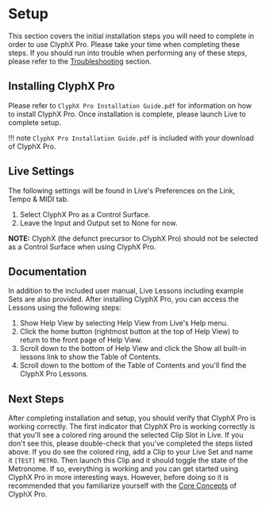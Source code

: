 # Setup

This section covers the initial installation steps you will need to complete in order to use ClyphX Pro.
Please take your time when completing these steps. If you should run into trouble when performing
any of these steps, please refer to the [Troubleshooting](/troubleshooting) section.

## Installing ClyphX Pro

Please refer to `ClyphX Pro Installation Guide.pdf` for information on how to install ClyphX Pro. Once
installation is complete, please launch Live to complete setup.

!!! note
    `ClyphX Pro Installation Guide.pdf` is included with your download of ClyphX Pro.

## Live Settings

The following settings will be found in Live's Preferences on the Link, Tempo & MIDI tab.

1. Select ClyphX Pro as a Control Surface.
2. Leave the Input and Output set to None for now.

**NOTE:** ClyphX (the defunct precursor to ClyphX Pro) should not be selected as a Control Surface when using ClyphX Pro.

## Documentation

In addition to the included user manual, Live Lessons including example Sets are also provided. After installing
ClyphX Pro, you can access the Lessons using the following steps:

1. Show Help View by selecting Help View from Live's Help menu.
2. Click the home button (rightmost button at the top of Help View) to return to the front page of Help View.
3. Scroll down to the bottom of Help View and click the Show all built-in lessons link to show the Table of Contents.
4. Scroll down to the bottom of the Table of Contents and you'll find the ClyphX Pro Lessons.

## Next Steps

After completing installation and setup, you should verify that ClyphX Pro is working correctly. The
first indicator that ClyphX Pro is working correctly is that you'll see a colored ring around the selected
Clip Slot in Live. If you don't see this, please double-check that you've completed the steps listed above.
If you do see the colored ring, add a Clip to your Live Set and name it `[TEST] METRO`. Then launch
this Clip and it should toggle the state of the Metronome. If so, everything is working and you can get
started using ClyphX Pro in more interesting ways. However, before doing so it is recommended that
you familiarize yourself with the [Core Concepts](/core-concepts) of ClyphX Pro.